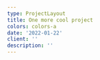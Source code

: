 ```yaml
---
type: ProjectLayout
title: One more cool project
colors: colors-a
date: '2022-01-22'
client: ''
description: ''
---
```

